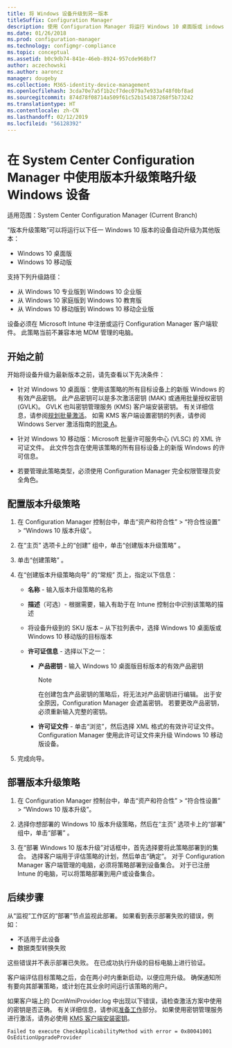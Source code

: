 ```yaml
---
title: 将 Windows 设备升级到另一版本
titleSuffix: Configuration Manager
description: 使用 Configuration Manager 将运行 Windows 10 桌面版或 indows 10 移动版的设备自动升级为其他版本。
ms.date: 01/26/2018
ms.prod: configuration-manager
ms.technology: configmgr-compliance
ms.topic: conceptual
ms.assetid: b0c9db74-841e-46eb-8924-957cde968bf7
author: aczechowski
ms.author: aaroncz
manager: dougeby
ms.collection: M365-identity-device-management
ms.openlocfilehash: 3cda70e7a5f1b2cf7dec079a7e933af48f0bf8ad
ms.sourcegitcommit: 874d78f08714a509f61c52b154387268f5b73242
ms.translationtype: HT
ms.contentlocale: zh-CN
ms.lasthandoff: 02/12/2019
ms.locfileid: "56128392"
---
```

# <a name="upgrade-windows-devices-with-the-edition-upgrade-policy-in-system-center-configuration-manager"></a>在 System Center Configuration Manager 中使用版本升级策略升级 Windows 设备

适用范围：System Center Configuration Manager (Current Branch)


“版本升级策略”可以将运行以下任一 Windows 10 版本的设备自动升级为其他版本：

- Windows 10 桌面版
- Windows 10 移动版

支持下列升级路径：

- 从 Windows 10 专业版到 Windows 10 企业版
- 从 Windows 10 家庭版到 Windows 10 教育版
- 从 Windows 10 移动版到 Windows 10 移动企业版

设备必须在 Microsoft Intune 中注册或运行 Configuration Manager 客户端软件。 此策略当前不兼容本地 MDM 管理的电脑。

## <a name="before-you-start"></a>开始之前  
 开始将设备升级为最新版本之前，请先查看以下先决条件：  

-   针对 Windows 10 桌面版：使用该策略的所有目标设备上的新版 Windows 的有效产品密钥。 此产品密钥可以是多次激活密钥 (MAK) 或通用批量授权密钥 (GVLK)。 GVLK 也叫密钥管理服务 (KMS) 客户端安装密钥。 有关详细信息，请参阅[规划批量激活](https://docs.microsoft.com/windows/deployment/volume-activation/plan-for-volume-activation-client)。 如需 KMS 客户端设置密钥的列表，请参阅 Windows Server 激活指南的[附录 A](https://docs.microsoft.com/windows-server/get-started/kmsclientkeys)。 <!--496871-->  

-   针对 Windows 10 移动版：Microsoft 批量许可服务中心 (VLSC) 的 XML 许可证文件。 此文件包含在使用该策略的所有目标设备上的新版 Windows 的许可信息。

- 若要管理此策略类型，必须使用 Configuration Manager 完全权限管理员安全角色。

## <a name="configure-the-edition-upgrade-policy"></a>配置版本升级策略  

1.  在 Configuration Manager 控制台中，单击“资产和符合性” > “符合性设置” > “Windows 10 版本升级”。  

3.  在“主页”  选项卡上的“创建”  组中，单击“创建版本升级策略” 。  

4.  单击“创建策略” 。  

5.  在“创建版本升级策略向导”  的“常规” 页上，指定以下信息：  

    -   **名称** - 输入版本升级策略的名称  

    -   **描述**（可选）- 根据需要，输入有助于在 Intune 控制台中识别该策略的描述  

    -   将设备升级到的 SKU 版本 – 从下拉列表中，选择 Windows 10 桌面版或 Windows 10 移动版的目标版本  

    -   **许可证信息** - 选择以下之一：  

        -   **产品密钥** - 输入 Windows 10 桌面版目标版本的有效产品密钥  

            > [!NOTE]  
            >  在创建包含产品密钥的策略后，将无法对产品密钥进行编辑。 出于安全原因，Configuration Manager 会遮盖密钥。 若要更改产品密钥，必须重新输入完整的密钥。  

        -   **许可证文件** - 单击“浏览”，然后选择 XML 格式的有效许可证文件。 Configuration Manager 使用此许可证文件来升级 Windows 10 移动版设备。  

6.  完成向导。  


## <a name="deploy-the-edition-upgrade-policy"></a>部署版本升级策略  

1.  在 Configuration Manager 控制台中，单击“资产和符合性” > “符合性设置” > “Windows 10 版本升级”。  

3.  选择你想部署的 Windows 10 版本升级策略，然后在“主页”  选项卡上的“部署”  组中，单击“部署” 。  

4.  在“部署 Windows 10 版本升级”对话框中，首先选择要将此策略部署到的集合。 选择客户端用于评估策略的计划，然后单击“确定”。 对于 Configuration Manager 客户端管理的电脑，必须将策略部署到设备集合。 对于已注册 Intune 的电脑，可以将策略部署到用户或设备集合。 



## <a name="next-steps"></a>后续步骤

从“监视”工作区的“部署”节点监视此部署。 如果看到表示部署失败的错误，例如：
- 不适用于此设备
- 数据类型转换失败

这些错误并不表示部署已失败。 在已成功执行升级的目标电脑上进行验证。

客户端评估目标策略之后，会在两小时内重新启动，以便应用升级。 确保通知所有要向其部署策略，或计划在其业余时间运行该策略的用户。

如果客户端上的 DcmWmiProvider.log 中出现以下错误，请检查激活方案中使用的密钥是否正确。 有关详细信息，请参阅[准备工作](#before-you-start)部分。 如果使用密钥管理服务进行激活，请务必使用 [KMS 客户端安装密钥](https://docs.microsoft.com/windows-server/get-started/kmsclientkeys)。  <!-- 496871 -->   

`Failed to execute CheckApplicabilityMethod with error = 0x80041001 OsEditionUpgradeProvider`
